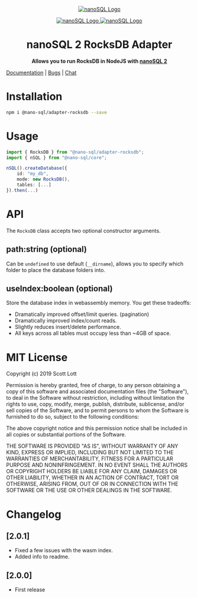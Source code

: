 <p align="center">
  <a href="https://github.com/ClickSimply/Nano-SQL/tree/2.0/packages/Core">
    <img src="https://github.com/ClickSimply/Nano-SQL/raw/2.0/graphics/logo.png" alt="nanoSQL Logo">
  </a>
</p>
<p align="center">
  <a href="https://badge.fury.io/js/%40nano-sql%2Fadapter-rocksdb">
    <img src="https://badge.fury.io/js/%40nano-sql%2Fadapter-rocksdb.svg" alt="nanoSQL Logo">
  </a>
  <a href="https://github.com/ClickSimply/@nano-sql/core/blob/master/LICENSE">
    <img src="https://img.shields.io/npm/l/express.svg?style=flat-square" alt="nanoSQL Logo">
  </a>
</p>

<h1 align="center">nanoSQL 2 RocksDB Adapter</h1>
<p align="center">
  <strong>Allows you to run RocksDB in NodeJS with <a href="https://www.npmjs.com/package/@nano-sql/core">nanoSQL 2</a></strong>
</p>

[Documentation](https://nanosql.io/adapters/rocksdb.html) | [Bugs](https://github.com/ClickSimply/Nano-SQL/issues) | [Chat](https://gitter.im/nano-sql/community)

# Installation

```sh
npm i @nano-sql/adapter-rocksdb --save
```

# Usage

```ts
import { RocksDB } from "@nano-sql/adapter-rocksdb";
import { nSQL } from "@nano-sql/core";

nSQL().createDatabase({
    id: "my_db",
    mode: new RocksDB(),
    tables: [...]
}).then(...)
```

# API

The `RocksDB` class accepts two optional constructor arguments.

## path:string (optional)
Can be `undefined` to use default (`__dirname`), allows you to specify which folder to place the database folders into.

## useIndex:boolean (optional)
Store the database index in webassembly memory. You get these tradeoffs:
- Dramatically improved offset/limit queries. (pagination)
- Dramatically improved index/count reads.
- Slightly reduces insert/delete performance.
- All keys across all tables must occupy less than ~4GB of space.

# MIT License

Copyright (c) 2019 Scott Lott

Permission is hereby granted, free of charge, to any person obtaining a copy
of this software and associated documentation files (the "Software"), to deal
in the Software without restriction, including without limitation the rights
to use, copy, modify, merge, publish, distribute, sublicense, and/or sell
copies of the Software, and to permit persons to whom the Software is
furnished to do so, subject to the following conditions:

The above copyright notice and this permission notice shall be included in all
copies or substantial portions of the Software.

THE SOFTWARE IS PROVIDED "AS IS", WITHOUT WARRANTY OF ANY KIND, EXPRESS OR
IMPLIED, INCLUDING BUT NOT LIMITED TO THE WARRANTIES OF MERCHANTABILITY,
FITNESS FOR A PARTICULAR PURPOSE AND NONINFRINGEMENT. IN NO EVENT SHALL THE
AUTHORS OR COPYRIGHT HOLDERS BE LIABLE FOR ANY CLAIM, DAMAGES OR OTHER
LIABILITY, WHETHER IN AN ACTION OF CONTRACT, TORT OR OTHERWISE, ARISING FROM,
OUT OF OR IN CONNECTION WITH THE SOFTWARE OR THE USE OR OTHER DEALINGS IN THE
SOFTWARE.

# Changelog

## [2.0.1]
- Fixed a few issues with the wasm index.
- Added info to readme.

## [2.0.0]
- First release